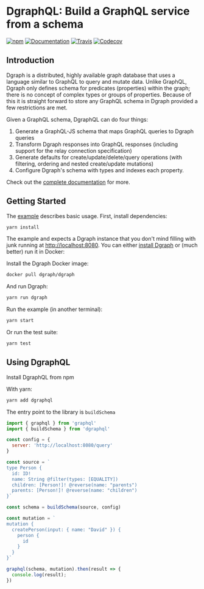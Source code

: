 # DgraphQL: Build a GraphQL service from a schema

[![npm](https://img.shields.io/npm/v/dgraphql.svg)](https://www.npmjs.com/package/dgraphql)
[![Documentation](https://img.shields.io/badge/support-docs-blue.svg)](http://dpeek.com/dgraphql/)
[![Travis](https://img.shields.io/travis/dpeek/dgraphql.svg)](https://travis-ci.org/dpeek/dgraphql)
[![Codecov](https://img.shields.io/codecov/c/github/dpeek/dgraphql.svg)](https://codecov.io/gh/dpeek/dgraphql)

## Introduction

Dgraph is a distributed, highly available graph database that uses a language
similar to GraphQL to query and mutate data. Unlike GraphQL, Dgraph only defines
schema for predicates (properties) within the graph; there is no concept of
complex types or groups of properties. Because of this it is straight forward to
store any GraphQL schema in Dgraph provided a few restrictions are met.

Given a GraphQL schema, DgraphQL can do four things:

1. Generate a GraphQL-JS schema that maps GraphQL queries to Dgraph queries
2. Transform Dgraph responses into GraphQL responses (including support for the
   relay connection specification)
3. Generate defaults for create/update/delete/query operations (with filtering,
   ordering and nested create/update mutations)
4. Configure Dgraph's schema with types and indexes each property.

Check out the [complete documentation](http://dpeek.com/dgraphql/) for more.

## Getting Started

The [example](https://github.com/dpeek/dgraphql/tree/master/example) describes basic usage. First, install dependencies:

```sh
yarn install
```

The example and expects a Dgraph instance that you don't mind filling with junk
running at <http://localhost:8080>. You can either [install Dgraph](https://docs.dgraph.io/v0.7.7/get-started#system-installation)
or (much better) run it in Docker:

Install the Dgraph Docker image:

```sh
docker pull dgraph/dgraph
```

And run Dgraph:

```sh
yarn run dgraph
```

Run the example (in another terminal):

```sh
yarn start
```

Or run the test suite:

```sh
yarn test
```

## Using DgraphQL

Install DgraphQL from npm

With yarn:

```sh
yarn add dgraphql
```

The entry point to the library is `buildSchema`

```javascript
import { graphql } from 'graphql'
import { buildSchema } from 'dgraphql'

const config = {
  server: 'http://localhost:8080/query'
}

const source = `
type Person {
  id: ID!
  name: String @filter(types: [EQUALITY])
  children: [Person!]! @reverse(name: "parents")
  parents: [Person!]! @reverse(name: "children")
}`

const schema = buildSchema(source, config)

const mutation = `
mutation {
  createPerson(input: { name: "David" }) {
    person {
      id
    }
  }
}`

graphql(schema, mutation).then(result => {
  console.log(result);
})
```
